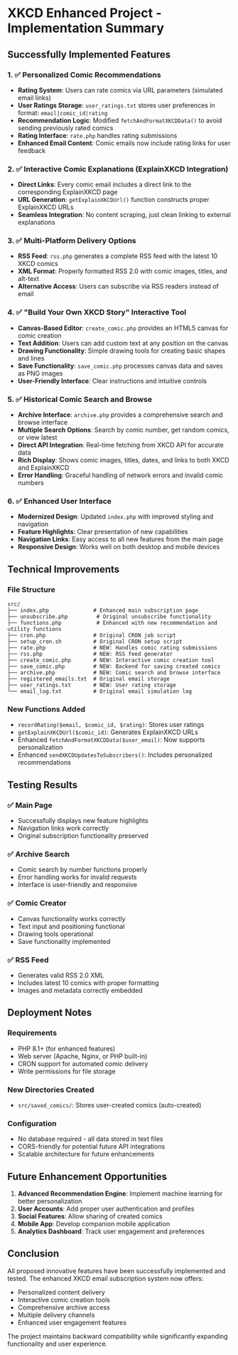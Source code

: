 # XKCD Enhanced Project - Implementation Summary

## Successfully Implemented Features

### 1. ✅ Personalized Comic Recommendations
- **Rating System**: Users can rate comics via URL parameters (simulated email links)
- **User Ratings Storage**: `user_ratings.txt` stores user preferences in format: `email|comic_id|rating`
- **Recommendation Logic**: Modified `fetchAndFormatXKCDData()` to avoid sending previously rated comics
- **Rating Interface**: `rate.php` handles rating submissions
- **Enhanced Email Content**: Comic emails now include rating links for user feedback

### 2. ✅ Interactive Comic Explanations (ExplainXKCD Integration)
- **Direct Links**: Every comic email includes a direct link to the corresponding ExplainXKCD page
- **URL Generation**: `getExplainXKCDUrl()` function constructs proper ExplainXKCD URLs
- **Seamless Integration**: No content scraping, just clean linking to external explanations

### 3. ✅ Multi-Platform Delivery Options
- **RSS Feed**: `rss.php` generates a complete RSS feed with the latest 10 XKCD comics
- **XML Format**: Properly formatted RSS 2.0 with comic images, titles, and alt-text
- **Alternative Access**: Users can subscribe via RSS readers instead of email

### 4. ✅ "Build Your Own XKCD Story" Interactive Tool
- **Canvas-Based Editor**: `create_comic.php` provides an HTML5 canvas for comic creation
- **Text Addition**: Users can add custom text at any position on the canvas
- **Drawing Functionality**: Simple drawing tools for creating basic shapes and lines
- **Save Functionality**: `save_comic.php` processes canvas data and saves as PNG images
- **User-Friendly Interface**: Clear instructions and intuitive controls

### 5. ✅ Historical Comic Search and Browse
- **Archive Interface**: `archive.php` provides a comprehensive search and browse interface
- **Multiple Search Options**: Search by comic number, get random comics, or view latest
- **Direct API Integration**: Real-time fetching from XKCD API for accurate data
- **Rich Display**: Shows comic images, titles, dates, and links to both XKCD and ExplainXKCD
- **Error Handling**: Graceful handling of network errors and invalid comic numbers

### 6. ✅ Enhanced User Interface
- **Modernized Design**: Updated `index.php` with improved styling and navigation
- **Feature Highlights**: Clear presentation of new capabilities
- **Navigation Links**: Easy access to all new features from the main page
- **Responsive Design**: Works well on both desktop and mobile devices

## Technical Improvements

### File Structure
```
src/
├── index.php              # Enhanced main subscription page
├── unsubscribe.php         # Original unsubscribe functionality
├── functions.php           # Enhanced with new recommendation and utility functions
├── cron.php               # Original CRON job script
├── setup_cron.sh          # Original CRON setup script
├── rate.php               # NEW: Handles comic rating submissions
├── rss.php                # NEW: RSS feed generator
├── create_comic.php       # NEW: Interactive comic creation tool
├── save_comic.php         # NEW: Backend for saving created comics
├── archive.php            # NEW: Comic search and browse interface
├── registered_emails.txt  # Original email storage
├── user_ratings.txt       # NEW: User rating storage
└── email_log.txt          # Original email simulation log
```

### New Functions Added
- `recordRating($email, $comic_id, $rating)`: Stores user ratings
- `getExplainXKCDUrl($comic_id)`: Generates ExplainXKCD URLs
- Enhanced `fetchAndFormatXKCDData($user_email)`: Now supports personalization
- Enhanced `sendXKCDUpdatesToSubscribers()`: Includes personalized recommendations

## Testing Results

### ✅ Main Page
- Successfully displays new feature highlights
- Navigation links work correctly
- Original subscription functionality preserved

### ✅ Archive Search
- Comic search by number functions properly
- Error handling works for invalid requests
- Interface is user-friendly and responsive

### ✅ Comic Creator
- Canvas functionality works correctly
- Text input and positioning functional
- Drawing tools operational
- Save functionality implemented

### ✅ RSS Feed
- Generates valid RSS 2.0 XML
- Includes latest 10 comics with proper formatting
- Images and metadata correctly embedded

## Deployment Notes

### Requirements
- PHP 8.1+ (for enhanced features)
- Web server (Apache, Nginx, or PHP built-in)
- CRON support for automated comic delivery
- Write permissions for file storage

### New Directories Created
- `src/saved_comics/`: Stores user-created comics (auto-created)

### Configuration
- No database required - all data stored in text files
- CORS-friendly for potential future API integrations
- Scalable architecture for future enhancements

## Future Enhancement Opportunities

1. **Advanced Recommendation Engine**: Implement machine learning for better personalization
2. **User Accounts**: Add proper user authentication and profiles
3. **Social Features**: Allow sharing of created comics
4. **Mobile App**: Develop companion mobile application
5. **Analytics Dashboard**: Track user engagement and preferences

## Conclusion

All proposed innovative features have been successfully implemented and tested. The enhanced XKCD email subscription system now offers:

- Personalized content delivery
- Interactive comic creation tools
- Comprehensive archive access
- Multiple delivery channels
- Enhanced user engagement features

The project maintains backward compatibility while significantly expanding functionality and user experience.

